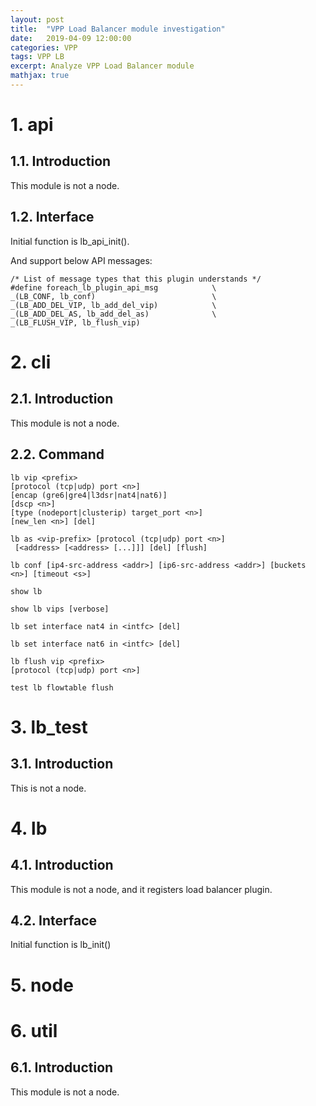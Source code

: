 ```yaml
---
layout: post
title:  "VPP Load Balancer module investigation"
date:   2019-04-09 12:00:00
categories: VPP
tags: VPP LB
excerpt: Analyze VPP Load Balancer module
mathjax: true
---
```


# 1. api
## 1.1. Introduction
This module is not a node.

## 1.2. Interface
Initial function is lb_api_init().

And support below API messages: 
```
/* List of message types that this plugin understands */
#define foreach_lb_plugin_api_msg            \
_(LB_CONF, lb_conf)                          \
_(LB_ADD_DEL_VIP, lb_add_del_vip)            \
_(LB_ADD_DEL_AS, lb_add_del_as)              \
_(LB_FLUSH_VIP, lb_flush_vip)
```

# 2. cli
## 2.1. Introduction
This module is not a node.

## 2.2. Command
```
lb vip <prefix> 
[protocol (tcp|udp) port <n>] 
[encap (gre6|gre4|l3dsr|nat4|nat6)] 
[dscp <n>] 
[type (nodeport|clusterip) target_port <n>] 
[new_len <n>] [del]
```
```
lb as <vip-prefix> [protocol (tcp|udp) port <n>]
 [<address> [<address> [...]]] [del] [flush]
```
```
lb conf [ip4-src-address <addr>] [ip6-src-address <addr>] [buckets <n>] [timeout <s>]
```
```
show lb
```
```
show lb vips [verbose]
```
```
lb set interface nat4 in <intfc> [del]
```
```
lb set interface nat6 in <intfc> [del]
```
```
lb flush vip <prefix> 
[protocol (tcp|udp) port <n>]
```
```
test lb flowtable flush
```

# 3. lb_test
## 3.1. Introduction
This is not a node.

# 4. lb
## 4.1. Introduction
This module is not a node, and it registers load balancer plugin.

## 4.2. Interface
Initial function is lb_init()

# 5. node


# 6. util

## 6.1. Introduction
This module is not a node.
